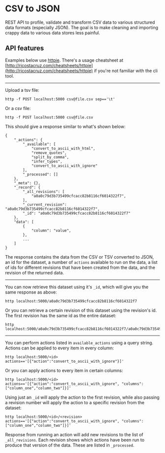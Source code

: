# CSV to JSON

REST API to profile, validate and transform CSV data to various structured data formats (especially JSON). The goal is to make cleaning and importing crappy data to various data stores less painful.

## API features

Examples below use [httpie](https://github.com/jakubroztocil/httpie). There's a usage cheatsheet at [http://ricostacruz.com/cheatsheets/httpie](http://ricostacruz.com/cheatsheets/httpie) if you're not familiar with the cli tool.

---

Upload a tsv file:

```
http -f POST localhost:5000 csv@file.csv sep=='\t'
```

Or a csv file:

```
http -f POST localhost:5000 csv@file.csv
```

This should give a response similar to what's shown below:

```
{
    "_actions": {
        "_available": [
            "convert_to_ascii_with_html",
            "remove_quotes",
            "split_by_comma",
            "infer_types",
            "convert_to_ascii_with_ignore"
        ],
        "_processed": []
    },
    "_meta": {},
    "_record": {
        "_all_revisions": [
            "a0a0c79d3b735499cfcacc82b8116cf6014322f7",
        ],
        "_current_revision": "a0a0c79d3b735499cfcacc82b8116cf6014322f7",
        "_id": "a0a0c79d3b735499cfcacc82b8116cf6014322f7"
    },
    "data": [
        {
            "column": "value",
        },
        ...
    ]
}
```

The response contains the data from the CSV or TSV converted to JSON, an id for the dataset, a number of `actions` available to run on the data, a list of ids for different revisions that have been created from the data, and the revision of the returned data.

---

You can now retrieve this dataset using it's `_id`, which will give you the same response as above:

```
http localhost:5000/a0a0c79d3b735499cfcacc82b8116cf6014322f7
```

Or you can retrieve a certain revision of this dataset using the revision's id. The first revision has the same id as the entire dataset:

```
http localhost:5000/a0a0c79d3b735499cfcacc82b8116cf6014322f7/a0a0c79d3b735499cfcacc82b8116cf6014322f7
```

---

You can perform actions listed in `available_actions` using a query string. Actions can be applied to every item in every column:

```
http localhost:5000/<id> actions=='[{"action":"convert_to_ascii_with_ignore"}]'
```

Or you can apply actions to every item in certain columns:

```
http localhost:5000/<id> actions=='[{"action":"convert_to_ascii_with_ignore", "columns":["column_one","column_two"]}]'
```

Using just an `_id` will apply the action to the first revision, while also passing a revision number will apply the action to a specific revision from the dataset:

```
http localhost:5000/<id>/<revision> actions=='[{"action":"convert_to_ascii_with_ignore", "columns":["column_one","column_two"]}]'
```

Response from running an action will add new revisions to the list of `_all_revisions`. Each revision shows which actions have been run to produce that version of the data. These are listed in `_processed`.
